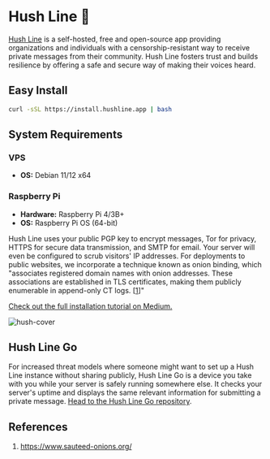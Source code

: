 # Hush Line 🤫

[Hush Line](https://hushline.app) is a self-hosted, free and open-source app providing organizations and individuals with a censorship-resistant way to receive private messages from their community. Hush Line fosters trust and builds resilience by offering a safe and secure way of making their voices heard.

## Easy Install

```bash
curl -sSL https://install.hushline.app | bash
```

## System Requirements

### VPS
- **OS:** Debian 11/12 x64

### Raspberry Pi
- **Hardware:** Raspberry Pi 4/3B+
- **OS:** Raspberry Pi OS (64-bit)

Hush Line uses your public PGP key to encrypt messages, Tor for privacy, HTTPS for secure data transmission, and SMTP for email. Your server will even be configured to scrub visitors' IP addresses. For deployments to public websites, we incorporate a technique known as onion binding, which "associates registered domain names with onion addresses. These associations are established in TLS certificates, making them publicly enumerable in append-only CT logs. &#91;[1](#references)&#93;"

[Check out the full installation tutorial on Medium.](https://scidsg.medium.com/installing-and-configuring-hush-line-on-a-raspberry-pi-daefc3865020)

![hush-cover](https://github.com/scidsg/hush-line/assets/28545431/b776d0e0-73a0-4024-b67a-07c4188dd9af)

## Hush Line Go

For increased threat models where someone might want to set up a Hush Line instance without sharing publicly, Hush Line Go is a device you take with you while your server is safely running somewhere else. It checks your server's uptime and displays the same relevant information for submitting a private message. [Head to the Hush Line Go repository](https://github.com/scidsg/hush-line-go/tree/main).

## References

1. https://www.sauteed-onions.org/
